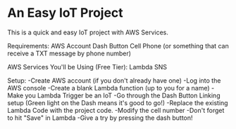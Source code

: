 # An Easy IoT Project
This is a quick and easy IoT project with AWS Services.

Requirements:
AWS Account
Dash Button
Cell Phone (or something that can receive a TXT message by phone number)

AWS Services You'll be Using (Free Tier):
Lambda
SNS

Setup:
-Create AWS account (if you don't already have one)
-Log into the AWS console
-Create a blank Lambda function (up to you for a name)
-Make you Lambda Trigger be an IoT
  -Go through the Dash Button Linking setup (Green light on the Dash means it's good to go!)
-Replace the existing Lambda Code with the project code.
  -Modify the cell number
  -Don't forget to hit "Save" in Lambda
-Give a try by pressing the dash button!
